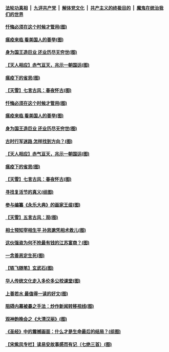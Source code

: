 ####  [法轮功真相](../../../../basic/blob/master/README.md?t=04131330) &nbsp;|&nbsp; [九评共产党](../../../../9ping.md/blob/master/README.md?t=04131330) &nbsp;|&nbsp; [解体党文化](../../../../jtdwh.md/blob/master/README.md?t=04131330)  &nbsp;|&nbsp; [共产主义的终极目的](../../../../gczydzjmd.md/blob/master/README.md?t=04131330) &nbsp;|&nbsp; [魔鬼在统治我们的世界](../../../../mgztzwmdsj.md/blob/master/README.md?t=04131330) 

#### [忏悔必须在这个时候才管用(图)](../pages/p7/929300.md?t=04131330) 

#### [瘟疫来临 看美国人的善举(图)](../pages/p7/929525.md?t=04131330) 

#### [身为国王造巨业 还业历尽无穷世(图)](../pages/p7/929388.md?t=04131330) 

#### [【天人相应】赤气亘天，兆示一朝国运(图)](../pages/p7/929177.md?t=04131330) 

#### [瘟疫下的省思(图)](../pages/p7/929065.md?t=04131330) 

#### [【天雪】七言古风：春夜怀古(图)](../pages/p7/929301.md?t=04131330) 

#### [忏悔必须在这个时候才管用(图)](../pages/p7/929300.md?t=04131330) 

#### [瘟疫来临 看美国人的善举(图)](../pages/p7/929525.md?t=04131330) 

#### [身为国王造巨业 还业历尽无穷世(图)](../pages/p7/929388.md?t=04131330) 

#### [古时行军迷路 怎样找到方向？(图)](../pages/p7/929418.md?t=04131330) 

#### [【天人相应】赤气亘天，兆示一朝国运(图)](../pages/p7/929177.md?t=04131330) 

#### [瘟疫下的省思(图)](../pages/p7/929065.md?t=04131330) 

#### [【天雪】七言古风：春夜怀古(图)](../pages/p7/929301.md?t=04131330) 

#### [寻找复活节的真义(组图)](../pages/p7/907298.md?t=04131330) 

#### [参与编纂《永乐大典》的画家王绂(图)](../pages/p7/927543.md?t=04131330) 

#### [【天雪】五言古风：观(图)](../pages/p7/929298.md?t=04131330) 

#### [相士预知宰相生平 孙思邈凭相术救儿(图)](../pages/p7/929127.md?t=04131330) 

#### [这伙强盗为何不抢最有钱的江苏富商？(图)](../pages/p7/929168.md?t=04131330) 

#### [一念善恶定生死(图)](../pages/p7/929057.md?t=04131330) 

#### [【轶飞随笔】玄武石(图)](../pages/p7/928926.md?t=04131330) 

#### [华人传统文化走入多伦多公校课堂(图)](../pages/p7/928946.md?t=04131330) 

#### [上善若水 最值得一读的好文(图)](../pages/p7/929063.md?t=04131330) 

#### [阻碍内幕被暴之手法：炒作新闻转移视线(图)](../pages/p7/928805.md?t=04131330) 

#### [观神韵晚会之《大清汉丽》(图)](../pages/p7/926207.md?t=04131330) 

#### [《圣经》中的震撼画面：什么才是生命最后的结局？(组图)](../pages/p7/928693.md?t=04131330) 

#### [【宋紫凤专栏】读易安故事感而有记（七绝三首）(图)](../pages/p7/928924.md?t=04131330) 

